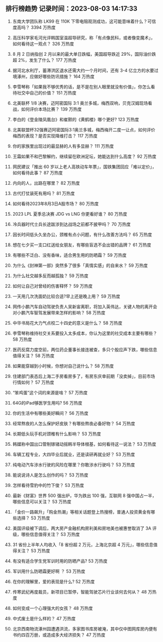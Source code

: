 
## 排行榜趋势 记录时间：2023-08-03 14:17:33
  
  1. 东南大学团队称 LK99 在 110K 下零电阻观测成功，这可能意味着什么？可信度高吗？ 3394 万热度
    
  2. 高压科学家毛河光评韩国室温超导研究，称「有点像民科，或者像变魔术」，如何看待这一观点？ 326 万热度
    
  3. 8 月 2 日纳指创 2 月以来的最大单日跌幅，美国超导跌近 29%，国际油价跌超 2%，发生了什么？ 177 万热度
    
  4. 据河北水利厅，蓄滞洪区退水还需大约一个月时间，还有 3-4 亿立方的水要过境涿州，应做好哪些防讯措施？ 164 万热度
    
  5. 李雪琴称「如果我不够优秀的话，是不是在别人眼里就没有价值」，你怎么看待社交中自己的价值？ 151 万热度
    
  6. 北美联杯 1/8 决赛，迈阿密国际 3:1 奥兰多城，梅西双响，贝克汉姆现场看战，如何评价本场比赛？ 139 万热度
    
  7. 李白的《登金陵凤凰台》和崔颢的《黄鹤楼》哪个更好? 123 万热度
    
  8. 北美联盟杯32强赛迈阿密国际3:1奥兰多城，梅西梅开二度一让点，如何评价梅西的表现？是否实现降维打击？ 117 万热度
    
  9. 你的家族里出现过的最显赫的人有多显赫？ 111 万热度
    
  10. 王霜如果不和巴黎解约，继续留在欧洲足坛，她能达到什么高度？ 92 万热度
    
  11. 网民建议「推出 60 岁以上老人高铁动车年票」，国铁集团回应「难以定价」，如何看待此事？ 87 万热度
    
  12. 内向的人，出路在哪里？ 82 万热度
    
  13. 古代打仗装死有用吗？ 81 万热度
    
  14. 如何看待2023年8月3日A股市场？ 80 万热度
    
  15. 2023 LPL 夏季总决赛 JDG vs LNG 你更看好谁？ 80 万热度
    
  16. 冷兵器时代士兵长途跋涉到达战场之前都不披甲吗？ 70 万热度
    
  17. 因长时间低头久坐办公，颈椎有点小问题，有什么改善方法吗？ 65 万热度
    
  18. 想在七夕买一支口红送给女朋友，有哪些盲选不会出错的品牌？ 61 万热度
    
  19. 有哪些不泛白、没有香味，适合男生用的防晒霜？ 59 万热度
    
  20. 为什么《封神第一部》突然多了很多「真情实感」的自来水？ 59 万热度
    
  21. 为什么社交越多反而越孤独？ 59 万热度
    
  22. 如何让自己对曾经的伤害释怀？ 59 万热度
    
  23. 一天用几次洗面奶比较合适?早上还是晚上用？ 59 万热度
    
  24. 网传小鹏汽车自动驾驶负责人吴新宙离职，将加入英伟达，关键人物的离开会对小鹏汽车智驾发展带来怎样的影响？ 58 万热度
    
  25. 中华书局花大力气点校二十四史的意义是什么？ 58 万热度
    
  26. 李雪琴称维持社交关系要投入太多成本，你认为这里的社交成本主要有哪些？ 58 万热度
    
  27. 医药反腐力度空前，两位药企董事长接连被查，多只个股应声下跌，哪些信息值得关注？ 58 万热度
    
  28. 如果能穿越到小时候，你想对自己说什么？ 58 万热度
    
  29. 住建部门表态后上海二手房看房多了，有房东庆幸前期「没卖掉」，目前市场行情如何？ 57 万热度
    
  30. “笨鸡蛋”这个词的来源是啥？ 57 万热度
    
  31. 64G的iPad够医学生用吗? 56 万热度
    
  32. 你的生活中有哪些美好瞬间？ 56 万热度
    
  33. 经常熬夜的人怎么保护好皮肤？有哪些熬夜必备好物？ 54 万热度
    
  34. 长期低头玩手机对颈椎有什么影响？ 53 万热度
    
  35. 韩媒称中国出口管制镓锗动摇韩半导体根基，如何看待这一说法？ 53 万热度
    
  36. 车辆工程专业，大四毕业后就业，还是读研再就业好？ 53 万热度
    
  37. 纯电动汽车涉水行驶的风险在哪里？你敢涉水行驶吗？ 53 万热度
    
  38. 能说说诗人是怎么创作的吗？ 53 万热度
    
  39. 怎样看待雪豹中的竹下俊？ 53 万热度
    
  40. 最新《财富》世界 500 强出炉，华为跌出 100 强，互联网 8 强中国占一半，哪些信息可以关注？ 53 万热度
    
  41. 「金价一路飙升」「购金热潮」等相关话题登上热搜榜，普通人投资黄金有哪些选择？ 53 万热度
    
  42. 美国评级被下调后，两大房产金融机构房利美和房地美也被惠誉取消了 3A 评级，哪些信息值得关注？ 53 万热度
    
  43. 31 省份上半年人均收入「8 省份超 2 万元，上海北京超 4 万元」，哪些信息值得关注？ 53 万热度
    
  44. 有没有适合学生党军训时用的防晒产品? 53 万热度
    
  45. 军训用什么防晒霜更好啊 ？ 53 万热度
    
  46. 在你的理解里，爱的表现是什么? 52 万热度
    
  47. 传寒武纪再度裁员，新项目已暂停，智能驾驶芯片行业该何去何从？ 48 万热度
    
  48. 如何变成一个心理强大的女孩？ 48 万热度
    
  49. 中式废土是什么样的？ 47 万热度
    
  50. 北京西南物流涿州园遭遇洪流，多家图书库房被淹，其中仅中图网库房内便有书约四百万册，或造成多大经济损失？ 47 万热度
    